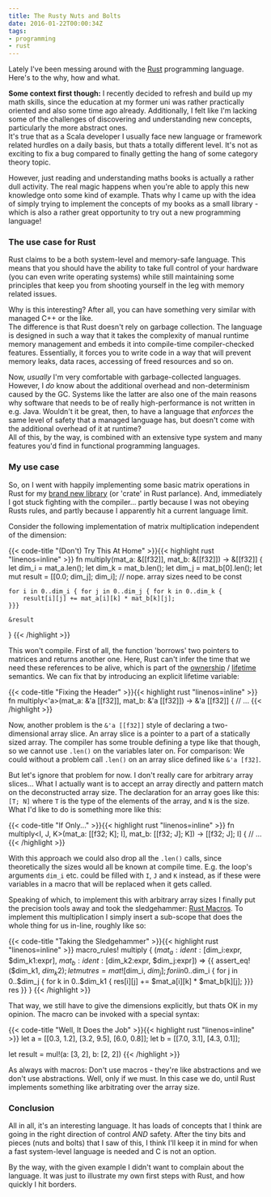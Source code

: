 ```yaml
---
title: The Rusty Nuts and Bolts
date: 2016-01-22T00:00:34Z
tags:
- programming
- rust
---
```


Lately I've been messing around with the [Rust](https://www.rust-lang.org/) programming language. Here's to the why, how and what.

<!--more-->

**Some context first though:** I recently decided to refresh and build up my math skills, since the education at my former uni was rather practically oriented and also some time ago already. Additionally, I felt like I'm lacking some of the challenges of discovering and understanding new concepts, particularly the more abstract ones.<br/>
It's true that as a Scala developer I usually face new language or framework related hurdles on a daily basis, but thats a totally different level. It's not as exciting to fix a bug compared to finally getting the hang of some category theory topic.

However, just reading and understanding maths books is actually a rather dull activity. The real magic happens when you're able to apply this new knowledge onto some kind of example. Thats why I came up with the idea of simply trying to implement the concepts of my books as a small library - which is also a rather great opportunity to try out a new programming language!

### The use case for Rust

Rust claims to be a both system-level and memory-safe language. This means that you should have the ability to take full control of your hardware (you can even write operating systems) while still maintaining some principles that keep you from shooting yourself in the leg with memory related issues.

Why is this interesting? After all, you can have something very similar with managed C++ or the like.<br/>
The difference is that Rust doesn't rely on garbage collection. The language is designed in such a way that it takes the complexity of manual runtime memory management and embeds it into compile-time compiler-checked features. Essentially, it forces you to write code in a way that will prevent memory leaks, data races, accessing of freed resources and so on.

Now, _usually_ I'm very comfortable with garbage-collected languages. However, I _do_ know about the additional overhead and non-determinism caused by the GC. Systems like the latter are also one of the main reasons why software that needs to be of really high-performance is not written in e.g. Java. Wouldn't it be great, then, to have a language that *enforces* the same level of safety that a managed language has, but doesn't come with the additional overhead of it at runtime?<br/>
All of this, by the way, is combined with an extensive type system and many features you'd find in functional programming languages.

### My use case

So, on I went with happily implementing some basic matrix operations in Rust for my [brand new library](https://github.com/ephe-meral/halcyon) (or 'crate' in Rust parlance). And, immediately I got stuck fighting with the compiler... partly because I was not obeying Rusts rules, and partly because I apparently hit a current language limit.

Consider the following implementation of matrix multiplication independent of the dimension:

{{< code-title "(Don't) Try This At Home" >}}{{< highlight rust "linenos=inline" >}}
fn multiply(mat_a: &[[f32]], mat_b: &[[f32]]) -> &[[f32]] {
    let dim_i = mat_a.len();
    let dim_k = mat_b.len();
    let dim_j = mat_b[0].len();
    let mut result = [[0.0; dim_j]; dim_i]; // nope. array sizes need to be const

    for i in 0..dim_i { for j in 0..dim_j { for k in 0..dim_k {
        result[i][j] += mat_a[i][k] * mat_b[k][j];
    }}}

    &result
}
{{< /highlight >}}

This won't compile. First of all, the function 'borrows' two pointers to matrices and returns another one. Here, Rust can't infer the time  that we need these references to be alive, which is part of the [ownership](https://doc.rust-lang.org/book/ownership.html) / [lifetime](https://doc.rust-lang.org/book/lifetimes.html) semantics. We can fix that by introducing an explicit lifetime variable:

{{< code-title "Fixing the Header" >}}{{< highlight rust "linenos=inline" >}}
fn multiply<'a>(mat_a: &'a [[f32]], mat_b: &'a [[f32]]) -> &'a [[f32]] {
    // ...
{{< /highlight >}}

Now, another problem is the `&'a [[f32]]` style of declaring a two-dimensional array slice. An array slice is a pointer to a part of a statically sized array. The compiler has some trouble defining a type like that though, so we cannot use `.len()` on the variables later on. For comparison: We could without a problem call `.len()` on an array slice defined like `&'a [f32]`.

But let's ignore that problem for now. I don't really care for arbitrary array slices... What I actually want is to accept an array directly and pattern match on the deconstructed array size. The declaration for an array goes like this: `[T; N]` where `T` is the type of the elements of the array, and `N` is the size. What I'd like to do is something more like this:

{{< code-title "If Only..." >}}{{< highlight rust "linenos=inline" >}}
fn multiply<I, J, K>(mat_a: [[f32; K]; I], mat_b: [[f32; J]; K]) -> [[f32; J]; I] {
    // ...
{{< /highlight >}}

With this approach we could also drop all the `.len()` calls, since theoretically the sizes would all be known at compile time. E.g. the loop's arguments `dim_i` etc. could be filled with `I`, `J` and `K` instead, as if these were variables in a macro that will be replaced when it gets called.

Speaking of which, to implement this with arbitrary array sizes I finally put the precision tools away and took the sledgehammer: [Rust Macros](https://doc.rust-lang.org/book/macros.html). To implement this multiplication I simply insert a sub-scope that does the whole thing for us in-line, roughly like so:

{{< code-title "Taking the Sledgehammer" >}}{{< highlight rust "linenos=inline" >}}
macro_rules! multiply {
    ($mat_a:ident: [$dim_i:expr, $dim_k1:expr], $mat_b:ident: [$dim_k2:expr, $dim_j:expr]) => {{
        assert_eq!($dim_k1, $dim_k2);
        let mut res = mat![$dim_i, $dim_j];
        for i in 0..$dim_i { for j in 0..$dim_j { for k in 0..$dim_k1 {
            res[i][j] += $mat_a[i][k] * $mat_b[k][j];
        }}}
        res
    }}
}
{{< /highlight >}}

That way, we still have to give the dimensions explicitly, but thats OK in my opinion. The macro can be invoked with a special syntax:

{{< code-title "Well, It Does the Job" >}}{{< highlight rust "linenos=inline" >}}
let a = [[0.3, 1.2], [3.2, 9.5], [6.0, 0.8]];
let b = [[7.0, 3.1], [4.3, 0.1]];

let result = mul!(a: [3, 2], b: [2, 2])
{{< /highlight >}}

As always with macros: Don't use macros - they're like abstractions and we don't use abstractions. Well, only if we must. In this case we do, until Rust implements something like arbitrating over the array size.

### Conclusion

All in all, it's an interesting language. It has loads of concepts that I think are going in the right direction of control _AND_ safety. After the tiny bits and pieces (nuts and bolts) that I saw of this, I think I'll keep it in mind for when a fast system-level language is needed and C is not an option.

By the way, with the given example I didn't want to complain about the language. It was just to illustrate my own first steps with Rust, and how quickly I hit borders.
